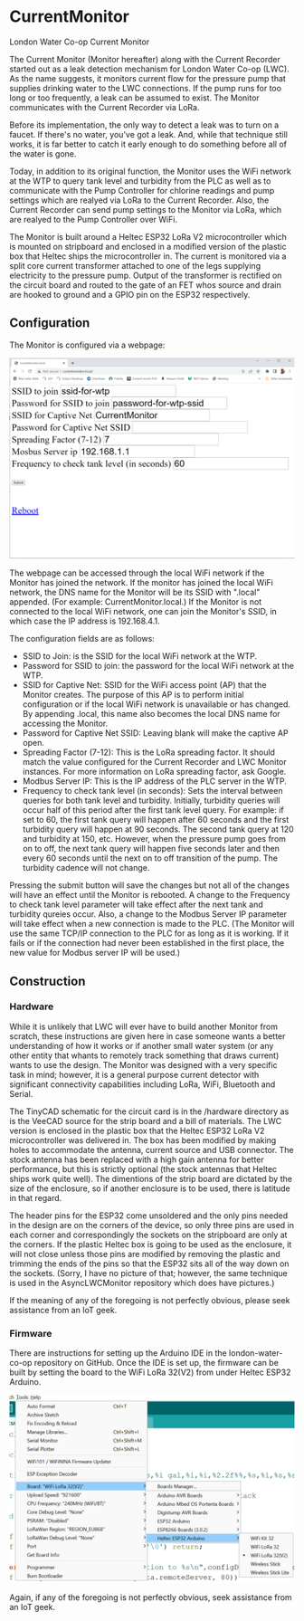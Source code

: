 # CurrentMonitor
 London Water Co-op Current Monitor

The Current Monitor (Monitor hereafter) along with the Current Recorder started out as a leak detection mechanism for London Water Co-op (LWC). As the name suggests, it monitors current flow for the pressure pump that supplies drinking water to the LWC connections. If the pump runs for too long or too frequently, a leak can be assumed to exist. The Monitor communicates with the Current Recorder via LoRa. 

Before its implementation, the only way to detect a leak was to turn on a faucet. If there's no water, you've got a leak. And, while that technique still works, it is far better to catch it early enough to do something before all of the water is gone.

Today, in addition to its original function, the Monitor uses the WiFi network at the WTP to query tank level and turbidity from the PLC as well as to communicate with the Pump Controller for chlorine readings and pump settings which are realyed via LoRa to the Current Recorder. Also, the Current Recorder can send pump settings to the Monitor via LoRa, which are realyed to the Pump Controller over WiFi.

The Monitor is built around a Heltec ESP32 LoRa V2 microcontroller which is mounted on stripboard and enclosed in a modified version of the plastic box that Heltec ships the microcontroller in. The current is monitored via a split core current transformer attached to one of the legs supplying electricity to the pressure pump. Output of the transformer is rectified on the circuit board and routed to the gate of an FET whos source and drain are hooked to ground and a GPIO pin on the ESP32 respectively.

## Configuration

The Monitor is configured via a webpage:

![Current Monitor Config](/assets/CurrentMonitorConfig.png)

The webpage can be accessed through the local WiFi network if the Monitor has joined the network. If the monitor has joined the local WiFi network, the DNS name for the Monitor will be its SSID with ".local" appended. (For example: CurrentMonitor.local.) If the Monitor is not connected to the local WiFi network, one can join the Monitor's SSID, in which case the IP address is 192.168.4.1.

The configuration fields are as follows:

- SSID to Join: is the SSID for the local WiFi network at the WTP.
- Password for SSID to join: the password for the local WiFi network at the WTP.
- SSID for Captive Net: SSID for the WiFi access point (AP) that the Monitor creates. The purpose of this AP is to perform initial configuration or if the local WiFi network is unavailable or has changed. By appending .local, this name also becomes the local DNS name for accessing the Monitor.
- Password for Captive Net SSID: Leaving blank will make the captive AP open.
- Spreading Factor (7-12): This is the LoRa spreading factor. It should match the value configured for the Current Recorder and LWC Monitor instances. For more information on LoRa spreading factor, ask Google.
- Modbus Server IP: This is the IP address of the PLC server in the WTP.
- Frequency to check tank level (in seconds): Sets the interval between queries for both tank level and turbidity. Initially, turbidity queries will occur half of this period after the first tank level query. For example: if set to 60, the first tank query will happen after 60 seconds and the first turbidity query will happen at 90 seconds. The second tank query at 120 and turbidity at 150, etc. However, when the pressure pump goes from on to off, the next tank query will happen five seconds later and then every 60 seconds until the next on to off transition of the pump. The turbidity cadence will not change.

Pressing the submit button will save the changes but not all of the changes will have an effect until the Monitor is rebooted. A change to the Frequency to check tank level parameter will take effect after the next tank and turbidity qureies occur. Also, a change to the Modbus Server IP parameter will take effect when a new connection is made to the PLC. (The Monitor will use the same TCP/IP connection to the PLC for as long as it is working. If it fails or if the connection had never been established in the first place, the new value for Modbus server IP will be used.)

## Construction

### Hardware

While it is unlikely that LWC will ever have to build another Monitor from scratch, these instructions are given here in case someone wants a better understanding of how it works or if another small water system (or any other entity that whants to remotely track something that draws current) wants to use the design. The Monitor was designed with a very specific task in mind; however, it is a general purpose current detector with significant connectivity capabilities including LoRa, WiFi, Bluetooth and Serial.

The TinyCAD schematic for the circuit card is in the /hardware directory as is the VeeCAD source for the strip board and a bill of materials. The LWC version is enclosed in the plastic box that the Heltec ESP32 LoRa V2 microcontroller was delivered in. The box has been modified by making holes to accommodate the antenna, current source and USB connector. The stock antenna has been replaced with a high gain antenna for better performance, but this is strictly optional (the stock antennas that Heltec ships work quite well). The dimentions of the strip board are dictated by the size of the enclosure, so if another enclosure is to be used, there is latitude in that regard.

The header pins for the ESP32 come unsoldered and the only pins needed in the design are on the corners of the device, so only three pins are used in each corner and correspondingly the sockets on the stripboard are only at the corners. If the plastic Heltec box is going to be used as the enclosure, it will not close unless those pins are modified by removing the plastic and trimming the ends of the pins so that the ESP32 sits all of the way down on the sockets. (Sorry, I have no picture of that; however, the same technique is used in the AsyncLWCMonitor repository which does have pictures.)

If the meaning of any of the foregoing is not perfectly obvious, please seek assistance from an IoT geek.

### Firmware

There are instructions for setting up the Arduino IDE in the london-water-co-op repository on GitHub. Once the IDE is set up, the firmware can be built by setting the board to the WiFi LoRa 32(V2) from under Heltec ESP32 Arduino.

![WiFi LoRa 32(V2)](/assets/WiFiLora32V2.png)

Again, if any of the foregoing is not perfectly obvious, seek assistance from an IoT geek.
